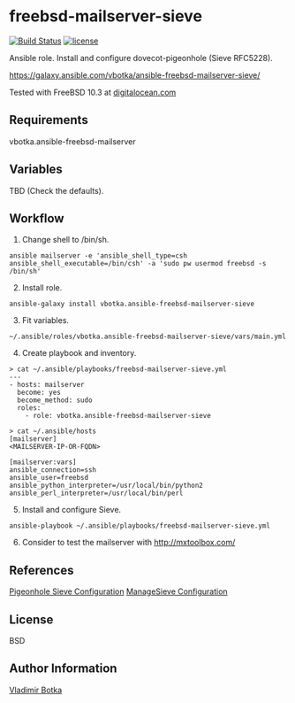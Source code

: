 freebsd-mailserver-sieve
========================

[![Build Status](https://travis-ci.org/vbotka/ansible-freebsd-mailserver-sieve.svg?branch=master)](https://travis-ci.org/vbotka/ansible-freebsd-mailserver-sieve)
[![license](https://img.shields.io/badge/license-BSD-red.svg)](https://www.freebsd.org/doc/en/articles/bsdl-gpl/article.html)

Ansible role. Install and configure dovecot-pigeonhole (Sieve RFC5228).

https://galaxy.ansible.com/vbotka/ansible-freebsd-mailserver-sieve/

Tested with FreeBSD 10.3 at [digitalocean.com](https://cloud.digitalocean.com)


Requirements
------------

vbotka.ansible-freebsd-mailserver


Variables
---------

TBD (Check the defaults).


Workflow
--------

1) Change shell to /bin/sh.

```
ansible mailserver -e 'ansible_shell_type=csh ansible_shell_executable=/bin/csh' -a 'sudo pw usermod freebsd -s /bin/sh'
```

2) Install role.

```
ansible-galaxy install vbotka.ansible-freebsd-mailserver-sieve
```

3) Fit variables.

```
~/.ansible/roles/vbotka.ansible-freebsd-mailserver-sieve/vars/main.yml
```

4) Create playbook and inventory.

```
> cat ~/.ansible/playbooks/freebsd-mailserver-sieve.yml
---
- hosts: mailserver
  become: yes
  become_method: sudo
  roles:
    - role: vbotka.ansible-freebsd-mailserver-sieve
```

```
> cat ~/.ansible/hosts
[mailserver]
<MAILSERVER-IP-OR-FQDN>

[mailserver:vars]
ansible_connection=ssh
ansible_user=freebsd
ansible_python_interpreter=/usr/local/bin/python2
ansible_perl_interpreter=/usr/local/bin/perl
```

5) Install and configure Sieve.

```
ansible-playbook ~/.ansible/playbooks/freebsd-mailserver-sieve.yml
```

6) Consider to test the mailserver with http://mxtoolbox.com/


References
----------

[Pigeonhole Sieve Configuration](http://wiki2.dovecot.org/Pigeonhole/Sieve/Configuration)
[ManageSieve Configuration](http://wiki2.dovecot.org/Pigeonhole/ManageSieve/Configuration)


License
-------

BSD


Author Information
------------------

[Vladimir Botka](https://botka.link)
